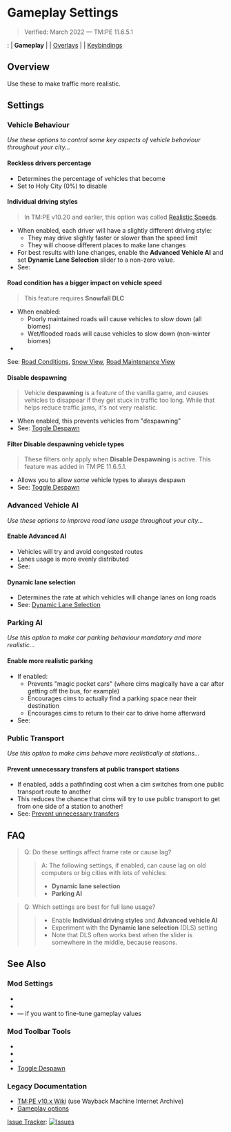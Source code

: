 # Gameplay Settings

> Verified: March 2022 — TM:PE 11.6.5.1

[](Settings.md): [](General.md) | **Gameplay**
| [](Policies.md) | [Overlays](Overlays.md) | [](Maintenance.md)
| [Keybindings](Keybinds.md)

## Overview

Use these [](Settings.md) to make traffic more realistic.

## Settings

### Vehicle Behaviour

_Use these options to control some key aspects of vehicle behaviour throughout your city..._

#### Reckless drivers percentage

* Determines the percentage of vehicles that become [](Reckless-Drivers.md)
* Set to Holy City (0%) to disable

#### Individual driving styles

> In TM:PE v10.20 and earlier, this option was called [Realistic Speeds](Realistic-Speeds.md).

* When enabled, each driver will have a slightly different driving style:
    * They may drive slightly faster or slower than the speed limit
    * They will choose different places to make lane changes
* For best results with lane changes, enable the **Advanced Vehicle AI** and set **Dynamic Lane Selection** slider to a
  non-zero value.
* See: [](Individual-Driving-Styles.md)

#### Road condition has a bigger impact on vehicle speed

> This feature requires **Snowfall DLC**

* When enabled:
    * Poorly maintained roads will cause vehicles to slow down (all biomes)
    * Wet/flooded roads will cause vehicles to slow down (non-winter biomes)
*

See: [Road Conditions](Road-Conditions.md), [Snow View](Snow-Info-View.md), [Road Maintenance View](Road-Maintenance-Info-View.md)

#### Disable despawning

> Vehicle **despawning** is a feature of the vanilla game, and causes vehicles to disappear if they get stuck in traffic
> too long. While that helps reduce traffic jams, it's not very realistic.

* When enabled, this prevents vehicles from "despawning"
* See: [Toggle Despawn](Toggle-Despawn.md)

#### Filter Disable despawning vehicle types

> These filters only apply when **Disable Despawning** is active. This feature was added in TM:PE 11.6.5.1.

* Allows you to allow _some_ vehicle types to always despawn
* See: [Toggle Despawn](Toggle-Despawn.md)

### Advanced Vehicle AI

_Use these options to improve road lane usage throughout your city..._

#### Enable Advanced AI

* Vehicles will try and avoid congested routes
* Lanes usage is more evenly distributed
* See: [](L-Advanced-AI.md)

#### Dynamic lane selection

* Determines the rate at which vehicles will change lanes on long roads
* See: [Dynamic Lane Selection](Dynamic-Lane-Selection.md)

### Parking AI

_Use this option to make car parking behaviour mandatory and more realistic..._

#### Enable more realistic parking

* If enabled:
    * Prevents "magic pocket cars" (where cims magically have a car after getting off the bus, for example)
    * Encourages cims to actually find a parking space near their destination
    * Encourages cims to return to their car to drive home afterward
* See: [](Parking-AI.md)

### Public Transport

_Use this option to make cims behave more realistically at stations..._

#### Prevent unnecessary transfers at public transport stations

* If enabled, adds a pathfinding cost when a cim switches from one public transport route to another
* This reduces the chance that cims will try to use public transport to get from one side of a station to another!
* See: [Prevent unnecessary transfers](Prevent-Unnecessary-Transfers.md)

## FAQ

> Q: Do these settings affect frame rate or cause lag?
> > A: The following settings, if enabled, can cause lag on old computers or big cities with lots of vehicles:
> > * **Dynamic lane selection**
> > * **Parking AI**

> Q: Which settings are best for full lane usage?
>> * Enable **Individual driving styles** and **Advanced vehicle AI**
>> * Experiment with the **Dynamic lane selection** (DLS) setting
>> * Note that DLS often works best when the slider is somewhere in the middle, because reasons.

## See Also

### Mod Settings

* [](Settings.md)
* [](Policies.md)
* [](Global-Configuration.md) — if you want to fine-tune gameplay values

### Mod Toolbar Tools

* [](Toolbar.md)
* [](Parking-Restrictions.md)
* [](Speed-Limits.md)
* [Toggle Despawn](Toggle-Despawn.md)

### Legacy Documentation

* [TM:PE v10.x Wiki](https://tmpe.viathinksoft.com/wiki) (use Wayback Machine Internet Archive)
* [Gameplay options](https://tmpe.viathinksoft.com/wiki/index.php?title=Options#Gameplay)

[Issue Tracker](https://github.com/krzychu124/Cities-Skylines-Traffic-Manager-President-Edition/issues):
<a href="https://github.com/CitiesSkylinesMods/TMPE/labels/SETTINGS"><img alt="Issues" src="https://img.shields.io/github/issues/CitiesSkylinesMods/TMPE/SETTINGS?label=SETTINGS%26logo=github" /></a>